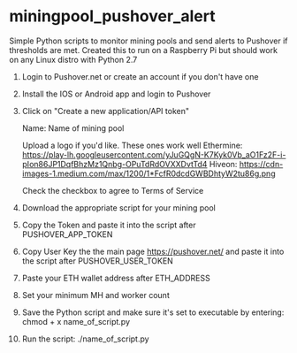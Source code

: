 # miningpool_pushover_alert
Simple Python scripts to monitor mining pools and send alerts to Pushover if thresholds are met. Created this to run on a Raspberry Pi but should work on any Linux distro with Python 2.7

1. Login to Pushover.net or create an account if you don't have one
2. Install the IOS or Android app and login to Pushover
3. Click on "Create a new application/API token"

    Name: Name of mining pool

    Upload a logo if you'd like. These ones work well
    Ethermine: https://play-lh.googleusercontent.com/yJuGQgN-K7Kyk0Vb_aO1Fz2F-i-pIon86JP1DqfBhzMz1Qnbg-OPuTdRdOVXXDvtTd4
    Hiveon: https://cdn-images-1.medium.com/max/1200/1*FcfR0dcdGWBDhtyW2tu86g.png

    Check the checkbox to agree to Terms of Service
4. Download the appropriate script for your mining pool
5. Copy the Token and paste it into the script after PUSHOVER_APP_TOKEN
6. Copy User Key the the main page https://pushover.net/ and paste it into the script after PUSHOVER_USER_TOKEN
7. Paste your ETH wallet address after ETH_ADDRESS
8. Set your minimum MH and worker count
9. Save the Python script and make sure it's set to executable by entering: chmod + x name_of_script.py
10. Run the script: ./name_of_script.py
